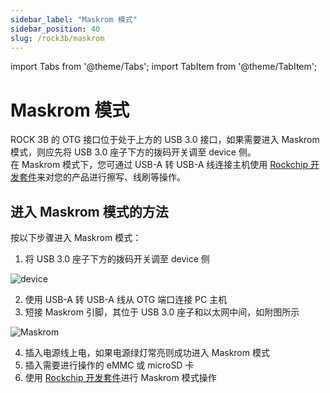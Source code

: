 ```yaml
---
sidebar_label: "Maskrom 模式"
sidebar_position: 40
slug: /rock3b/maskrom
---
```


import Tabs from '@theme/Tabs';
import TabItem from '@theme/TabItem';

# Maskrom 模式

ROCK 3B 的 OTG 接口位于处于上方的 USB 3.0 接口，如果需要进入 Maskrom 模式，则应先将 USB 3.0 座子下方的拨码开关调至 device 侧。  
在 Maskrom 模式下，您可通过 USB-A 转 USB-A 线连接主机使用 [Rockchip 开发套件](/general-tutorial/rksdk)来对您的产品进行擦写、线刷等操作。

## 进入 Maskrom 模式的方法

按以下步骤进入 Maskrom 模式：

1. 将 USB 3.0 座子下方的拨码开关调至 device 侧

![device](/img/rock3/3b/rock3b-otg.webp)

2. 使用 USB-A 转 USB-A 线从 OTG 端口连接 PC 主机
3. 短接 Maskrom 引脚，其位于 USB 3.0 座子和以太网中间，如附图所示

![Maskrom](/img/rock3/3b/rock3b-maskrom.webp)

4. 插入电源线上电，如果电源绿灯常亮则成功进入 Maskrom 模式
5. 插入需要进行操作的 eMMC 或 microSD 卡
6. 使用 [Rockchip 开发套件](/general-tutorial/rksdk)进行 Maskrom 模式操作
